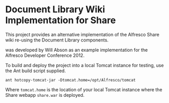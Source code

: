 Document Library Wiki Implementation for Share
==============================================

This project provides an alternative implementation of the Alfresco Share
wiki re-using the Document Library components.

was developed by Will Abson as an example implementation for the Alfresco
Developer Conference 2012.

To build and deploy the project into a local Tomcat instance for testing, use
the Ant build script supplied.

    ant hotcopy-tomcat-jar -Dtomcat.home=/opt/Alfresco/tomcat

Where `tomcat.home` is the location of your local Tomcat instance where the
Share webapp `share.war` is deployed.

